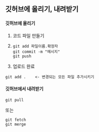 ## 깃허브에 올리기, 내려받기

#### 깃허브에 올리기

1. 코드 파일 만들기

2. ```git
   git add 파일이름.확장자
   git commit -m "메시지"
   git push
   ```

3.   업로드 완료



```git
git add .    <- 변경되는 모든 파일 추가시키기
```





#### 깃허브에서 내려받기

```git
git pull
```

또는

```git
git fetch
git merge
```

